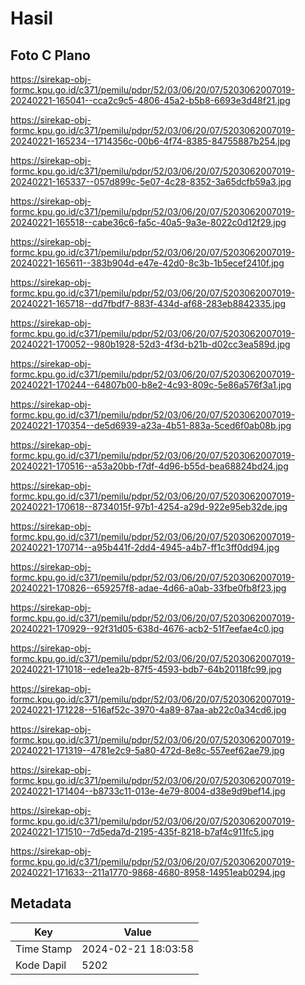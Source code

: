 # Hasil

## Foto C Plano

https://sirekap-obj-formc.kpu.go.id/c371/pemilu/pdpr/52/03/06/20/07/5203062007019-20240221-165041--cca2c9c5-4806-45a2-b5b8-6693e3d48f21.jpg

https://sirekap-obj-formc.kpu.go.id/c371/pemilu/pdpr/52/03/06/20/07/5203062007019-20240221-165234--1714356c-00b6-4f74-8385-84755887b254.jpg

https://sirekap-obj-formc.kpu.go.id/c371/pemilu/pdpr/52/03/06/20/07/5203062007019-20240221-165337--057d899c-5e07-4c28-8352-3a65dcfb59a3.jpg

https://sirekap-obj-formc.kpu.go.id/c371/pemilu/pdpr/52/03/06/20/07/5203062007019-20240221-165518--cabe36c6-fa5c-40a5-9a3e-8022c0d12f29.jpg

https://sirekap-obj-formc.kpu.go.id/c371/pemilu/pdpr/52/03/06/20/07/5203062007019-20240221-165611--383b904d-e47e-42d0-8c3b-1b5ecef2410f.jpg

https://sirekap-obj-formc.kpu.go.id/c371/pemilu/pdpr/52/03/06/20/07/5203062007019-20240221-165718--dd7fbdf7-883f-434d-af68-283eb8842335.jpg

https://sirekap-obj-formc.kpu.go.id/c371/pemilu/pdpr/52/03/06/20/07/5203062007019-20240221-170052--980b1928-52d3-4f3d-b21b-d02cc3ea589d.jpg

https://sirekap-obj-formc.kpu.go.id/c371/pemilu/pdpr/52/03/06/20/07/5203062007019-20240221-170244--64807b00-b8e2-4c93-809c-5e86a576f3a1.jpg

https://sirekap-obj-formc.kpu.go.id/c371/pemilu/pdpr/52/03/06/20/07/5203062007019-20240221-170354--de5d6939-a23a-4b51-883a-5ced6f0ab08b.jpg

https://sirekap-obj-formc.kpu.go.id/c371/pemilu/pdpr/52/03/06/20/07/5203062007019-20240221-170516--a53a20bb-f7df-4d96-b55d-bea68824bd24.jpg

https://sirekap-obj-formc.kpu.go.id/c371/pemilu/pdpr/52/03/06/20/07/5203062007019-20240221-170618--8734015f-97b1-4254-a29d-922e95eb32de.jpg

https://sirekap-obj-formc.kpu.go.id/c371/pemilu/pdpr/52/03/06/20/07/5203062007019-20240221-170714--a95b441f-2dd4-4945-a4b7-ff1c3ff0dd94.jpg

https://sirekap-obj-formc.kpu.go.id/c371/pemilu/pdpr/52/03/06/20/07/5203062007019-20240221-170826--659257f8-adae-4d66-a0ab-33fbe0fb8f23.jpg

https://sirekap-obj-formc.kpu.go.id/c371/pemilu/pdpr/52/03/06/20/07/5203062007019-20240221-170929--92f31d05-638d-4676-acb2-51f7eefae4c0.jpg

https://sirekap-obj-formc.kpu.go.id/c371/pemilu/pdpr/52/03/06/20/07/5203062007019-20240221-171018--ede1ea2b-87f5-4593-bdb7-64b20118fc99.jpg

https://sirekap-obj-formc.kpu.go.id/c371/pemilu/pdpr/52/03/06/20/07/5203062007019-20240221-171228--516af52c-3970-4a89-87aa-ab22c0a34cd6.jpg

https://sirekap-obj-formc.kpu.go.id/c371/pemilu/pdpr/52/03/06/20/07/5203062007019-20240221-171319--4781e2c9-5a80-472d-8e8c-557eef62ae79.jpg

https://sirekap-obj-formc.kpu.go.id/c371/pemilu/pdpr/52/03/06/20/07/5203062007019-20240221-171404--b8733c11-013e-4e79-8004-d38e9d9bef14.jpg

https://sirekap-obj-formc.kpu.go.id/c371/pemilu/pdpr/52/03/06/20/07/5203062007019-20240221-171510--7d5eda7d-2195-435f-8218-b7af4c911fc5.jpg

https://sirekap-obj-formc.kpu.go.id/c371/pemilu/pdpr/52/03/06/20/07/5203062007019-20240221-171633--211a1770-9868-4680-8958-14951eab0294.jpg


## Metadata

| Key        | Value               |
| ---------- | ------------------- |
| Time Stamp | 2024-02-21 18:03:58 |
| Kode Dapil | 5202                |



